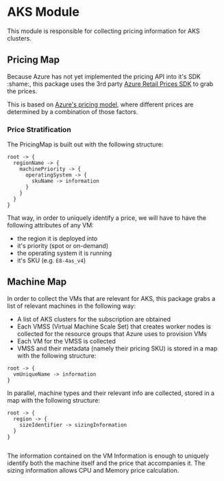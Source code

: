 # AKS Module

This module is responsible for collecting pricing information for AKS clusters.


## Pricing Map

Because Azure has not yet implemented the pricing API into it's SDK :shame:, this package uses the 3rd party [Azure Retail Prices SDK](https://github.com/gomodules/azure-retail-prices-sdk-for-go) to grab the prices.

This is based on [Azure's pricing model](https://azure.microsoft.com/en-us/pricing/details/virtual-machines/windows/), where different prices are determined by a combination of those factors.

### Price Stratification

The PricingMap is built out with the following structure:

```
root -> {
  regionName -> {
    machinePriority -> {
      operatingSystem -> {
        skuName -> information
      }
    }
  }
}
```

That way, in order to uniquely identify a price, we will have to have the following attributes of any VM:
- the region it is deployed into
- it's priority (spot or on-demand)
- the operating system it is running
- it's SKU (e.g. `E8-4as_v4`)

## Machine Map

In order to collect the VMs that are relevant for AKS, this package grabs a list of relevant machines in the following way:

- A list of AKS clusters for the subscription are obtained
- Each VMSS (Virtual Machine Scale Set) that creates worker nodes is collected for the resource groups that Azure uses to provision VMs
- Each VM for the VMSS is collected
- VMSS and their metadata (namely their pricing SKU) is stored in a map with the following structure:

```
root -> {
  vmUniqueName -> information
}
```

In parallel, machine types and their relevant info are collected, stored in a map with the following structure:

```
root -> {
  region -> {
    sizeIdentifier -> sizingInformation
  }
}


```

The information contained on the VM Information is enough to uniquely identify both the machine itself and the price that accompanies it.  The sizing information allows CPU and Memory price calculation.
